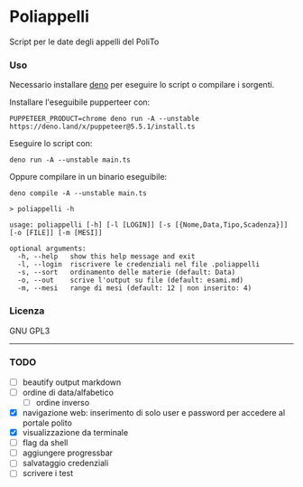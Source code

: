 # Poliappelli

Script per le date degli appelli del PoliTo

### Uso

Necessario installare [deno](https://deno.land/#installation) per eseguire lo script o compilare i sorgenti.

Installare l'eseguibile pupperteer con:

    PUPPETEER_PRODUCT=chrome deno run -A --unstable https://deno.land/x/puppeteer@5.5.1/install.ts

Eseguire lo script con:

    deno run -A --unstable main.ts

Oppure compilare in un binario eseguibile:

    deno compile -A --unstable main.ts

``` 
> poliappelli -h

usage: poliappelli [-h] [-l [LOGIN]] [-s [{Nome,Data,Tipo,Scadenza}]] [-o [FILE]] [-m [MESI]]

optional arguments:
  -h, --help   show this help message and exit
  -l, --login  riscrivere le credenziali nel file .poliappelli
  -s, --sort   ordinamento delle materie (default: Data)
  -o, --out    scrive l'output su file (default: esami.md)
  -m, --mesi   range di mesi (default: 12 | non inserito: 4)
```

### Licenza

GNU GPL3  

--- 

### TODO

*   [ ] beautify output markdown
*   [ ] ordine di data/alfabetico
    -   [ ] ordine inverso
*   [x] navigazione web: inserimento di solo user e password per accedere al portale polito
*   [x] visualizzazione da terminale
*   [ ] flag da shell
*   [ ] aggiungere progressbar
*   [ ] salvataggio credenziali
*   [ ] scrivere i test
